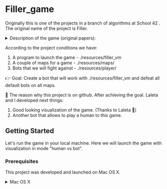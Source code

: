# Filler_game

Originally this is one of the projects in a branch of algorithms at School 42 . The original name of the project is Filler.

<details>
  <summary>Description of the game (original papers):</summary>
  Filler is an algorithmic game which consists in filling a grid of a known size in advance
  with pieces of random size and shapes, without the pieces being stacked more than one
  square above each other and without them exceeding the grid. If one of these conditions
  is not met, the game stops.
  Each successfully placed piece yields a number of points, and has only one player, the
  goal of the game could be to get the best score possible. However, it is with two players
  that the filler takes all his interest. Each player has for the purpose of placing as many
  pieces as possible while attempting to prevent his opponent from doing the same. At the
  end of the game, the one with the most points wins the match...

  ![Filler](https://github.com/PhilippNox/42_filler/tree/master/resources/img/filler.png)
</details>

According to the project conditions we have:
  1. A program to launch the game     - ./resources/filler_vm
  2. A couple of maps for a game      - ./resources/maps/
  3. Bots that we will fight against  - ./resources/player/

👉 Goal: Create a bot that will work with ./resources/filler_vm and defeat all default bots on all maps.

🌟 The reason why this project is on github. After achieving the goal. Laleta and I developed next things:
  1. Good looking visualization of the game. (Thanks to Laleta 🙏)
  2. Another bot that allows to play a human to this game.

## Getting Started

Let's run the game in your local machine. Here we will launch the game with visualization in mode "human vs bot".

### Prerequisites

This project was developed and launched on Mac OS X.
<details>
  <summary>Mac OS X</summary>
  ```
    ProductName:	Mac OS X
    ProductVersion:	10.15.1
    BuildVersion:	19B88

    #To check this run in your terminal "sw_vers"
  ```
</details>
<details>
  <summary>With gcc version</summary>
  ```
    Configured with: --prefix=/Library/Developer/CommandLineTools/usr --with-gxx-include-dir=/Library/Developer/CommandLineTools/SDKs/MacOSX.sdk/usr/include/c++/4.2.1
    Apple clang version 11.0.0 (clang-1100.0.33.8)
    Target: x86_64-apple-darwin19.0.0
    Thread model: posix
    InstalledDir: /Library/Developer/CommandLineTools/usr/bin

    #To check this run in your terminal "gcc -v"
  ```
</details>

### Installing and run

1. Clone this repository.
2. Open terminal and navigate to this directory (where this README is located).
3. Run next command in your terminal:
```
make
```
4. And than this command:
```
./run.sh
```

### Advanced run

Run the game with your bot.
```
./run.sh -b {path_to_your_bot}
Example: ./run.sh -b ./bot/build/squid.filler
```

Run the game with another map.
```
./run.sh -m {path_to_another_map}
Example: ./run.sh -m ./resources/maps/map01
```

How to run bot_vs_bot game.
```
cd visu
../resources/filler_vm -f ../resources/maps/map01 -p1 ../bot/build/squid.filler -p2 ../bot/build/squid.filler | ./filler_visu_vm
```
